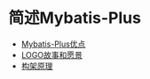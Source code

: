 # 简述Mybatis-Plus

- [Mybatis-Plus优点](intro/advantage.md)
- [LOGO故事和愿景](intro/logo.md)
- [构架原理](intro/framework.md)
